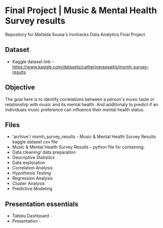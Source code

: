 # Final Project | Music & Mental Health Survey results
Repository for Mafalda Sousa's Ironhacks Data Analytics Final Project


## Dataset

- Kaggle dataset link - https://www.kaggle.com/datasets/catherinerasgaitis/mxmh-survey-results
  
  
## Objective
The goal here is to identify correlations between a person's music taste or relationship with music and its mental health.
And additionaly to predict if an individuals music preference can influence their mental health status.


## Files
- 'archive'/ mxmh_survey_results - Music & Mental Health Survey Results kaggle dataset csv file
- Music & Mental Health Survey Results - python file for containing:
-   Data cleaning/ data preparation
-   Descriptive Statistics
-   Data exploration
-   Correlation Analysis
-   Hypothesis Testing
-   Regression Analysis
-   Cluster Analysis
-   Predictive Modeling
  

## Presentation essentials
- Tableu Dashboard -
- Presentation - 
